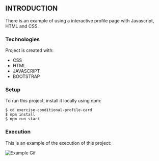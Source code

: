 ## INTRODUCTION

There is an example of using a interactive profile page with Javascript, HTML and CSS.


### Technologies
Project is created with:
* CSS
* HTML
* JAVASCRIPT
* BOOTSTRAP


### Setup
To run this project, install it locally using npm:

```
$ cd exercise-conditional-profile-card
$ npm install
$ npm run start
```
### Execution
This is an example of the execution of this project:

![Example Gif](https://github.com/breatheco-de/exercise-conditional-profile-card/blob/master/preview.gif?raw=true)